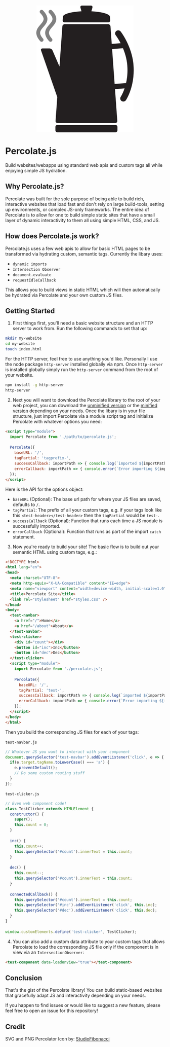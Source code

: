 <p align="center">
  <img src="./percolator.png" alt="Percolate.js"/>
</p>

# Percolate.js
Build websites/webapps using standard web apis and custom tags all while enjoying simple JS hydration.

## Why Percolate.js?
Percolate was built for the sole purpose of being able to build rich, interactive websites that load fast and don't rely on large build-tools, setting up environments, or complex JS-only frameworks. The entire idea of Percolate is to allow for one to build simple static sites that have a small layer of dynamic interactivity to them all using simple HTML, CSS, and JS.

## How does Percolate.js work?
Percolate.js uses a few web apis to allow for basic HTML pages to be transformed via hydrating custom, semantic tags. Currently the libary uses:
- `dynamic imports`
- `Intersection Observer`
- `document.evaluate`
- `requestIdleCallback`

This allows you to build views in static HTML which will then automatically be hydrated via Percolate and your own custom JS files.

## Getting Started
1. First things first, you'll need a basic website structure and an HTTP server to work from. Run the following commands to set that up:
```bash
mkdir my-website
cd my-website
touch index.html
```
For the HTTP server, feel free to use anything you'd like. Personally I use the node package `http-server` installed globally via npm. Once `http-server` is installed globally simply run the `http-server` command from the root of your website.
```bash
npm install -g http-server
http-server
```

2. Next you will want to download the Percolate library to the root of your web project, you can download the [unminified version](https://raw.githubusercontent.com/very-good-software-company/percolate.js/master/percolate.js) or the [minified version](https://raw.githubusercontent.com/very-good-software-company/percolate.js/master/percolate.min.js) depending on your needs. Once the libary is in your file structure, just import Percolate via a module script tag and initialize Percolate with whatever options you need:

```html
<script type="module">
  import Percolate from './path/to/percolate.js';
  
  Percolate({
    baseURL: '/',
    tagPartial: 'tagprefix-',
    successCallback: importPath => { console.log(`imported ${importPath}`) },
    errorCallback: importPath => { console.error(`Error importing ${importPath}`) }
  });
</script>
```
Here is the API for the options object:
- `baseURL` (Optional): The base url path for where your JS files are saved, defaults to `/`.
- `tagPartial`: The prefix of all your custom tags, e.g. if your tags look like this `<test-header></test-header>` then the `tagPartial` would be `test-`.
- `successCallback` (Optional): Function that runs each time a JS module is successfully imported.
- `errorCallback` (Optional): Function that runs as part of the import `catch` statement.

3. Now you're ready to build your site! The basic flow is to build out your semantic HTML using custom tags, e.g.:
```html
<!DOCTYPE html>
<html lang="en">
<head>
  <meta charset="UTF-8">
  <meta http-equiv="X-UA-Compatible" content="IE=edge">
  <meta name="viewport" content="width=device-width, initial-scale=1.0">
  <title>Percolate Site</title>
  <link rel="stylesheet" href="styles.css" />
</head>
<body>
  <test-navbar>
    <a href="/">Home</a>
    <a href="/about">About</a>
  </test-navbar>
  <test-clicker>
    <div id="count"></div>
    <button id="inc">Inc</button>
    <button id="dec">Dec</button>
  </test-clicker>
  <script type="module">
    import Percolate from './percolate.js';

    Percolate({
      baseURL: '/',
      tagPartial: 'test-',
      successCallback: importPath => { console.log(`imported ${importPath}`) },
      errorCallback: importPath => { console.error(`Error importing ${importPath}`) }
    });
  </script>
</body>
</html>
```
Then you build the corresponding JS files for each of your tags:

`test-navbar.js`
```javascript
// Whatever JS you want to interact with your component
document.querySelector('test-navbar').addEventListener('click', e => {
  if(e.target.tagName.toLowerCase() === 'a') {
    e.preventDefault();
    // Do some custom routing stuff
  }
});
```
`test-clicker.js`
```javascript
// Even web component code!
class TestClicker extends HTMLElement {
  constructor() {
    super();
    this.count = 0;
  }

  inc() {
    this.count++;
    this.querySelector('#count').innerText = this.count;
  }

  dec() {
    this.count--;
    this.querySelector('#count').innerText = this.count;
  }

  connectedCallback() {
    this.querySelector('#count').innerText = this.count;
    this.querySelector('#inc').addEventListener('click', this.inc);
    this.querySelector('#dec').addEventListener('click', this.dec);
  }
}

window.customElements.define('test-clicker', TestClicker);
```

4. You can also add a custom data attribute to your custom tags that allows Percolate to load the corresponding JS file only if the component is in view via an `IntersectionObserver`:
```html
<test-component data-loadonview="true"></test-component>
```

## Conclusion
That's the gist of the Percolate library! You can build static-based websites that gracefully adapt JS and interactivity depending on your needs.

If you happen to find issues or would like to suggest a new feature, please feel free to open an issue for this repository!

## Credit
SVG and PNG Percolator Icon by: [StudioFibonacci](https://openclipart.org/artist/StudioFibonacci)
